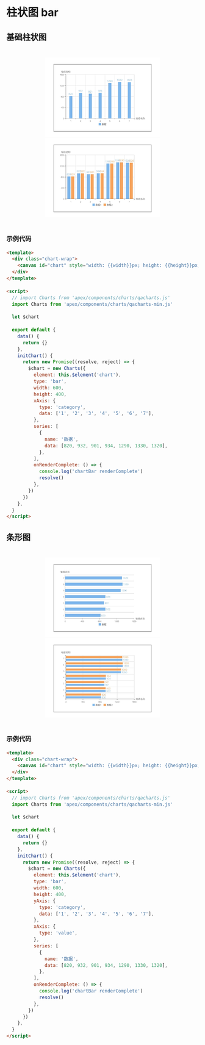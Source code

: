 # 柱状图 bar

## 基础柱状图

<div style="text-align: center; margin: 40px;">
  <img src="../assets/charts-bar-a-1.jpg" alt="charts-bar-a-1" style="width:300px" />
  <img src="../assets/charts-bar-a-2.jpg" alt="charts-bar-a-2" style="width:300px" />
</div>

### 示例代码

```html
<template>
  <div class="chart-wrap">
    <canvas id="chart" style="width: {{width}}px; height: {{height}}px;"></canvas>
  </div>
</template>

<script>
  // import Charts from 'apex/components/charts/qacharts.js'
  import Charts from 'apex/components/charts/qacharts-min.js'

  let $chart

  export default {
    data() {
      return {}
    },
    initChart() {
      return new Promise((resolve, reject) => {
        $chart = new Charts({
          element: this.$element('chart'),
          type: 'bar',
          width: 600,
          height: 400,
          xAxis: {
            type: 'category',
            data: ['1', '2', '3', '4', '5', '6', '7'],
          },
          series: [
            {
              name: '数据',
              data: [820, 932, 901, 934, 1290, 1330, 1320],
            },
          ],
          onRenderComplete: () => {
            console.log('chartBar renderComplete')
            resolve()
          },
        })
      })
    },
  }
</script>
```

## 条形图

<div style="text-align: center; margin: 40px;">
  <img src="../assets/charts-bar-b-1.jpg" alt="charts-bar-b-1" style="width:300px" />
  <img src="../assets/charts-bar-b-2.jpg" alt="charts-bar-b-2" style="width:300px" />
</div>

### 示例代码

```html
<template>
  <div class="chart-wrap">
    <canvas id="chart" style="width: {{width}}px; height: {{height}}px;"></canvas>
  </div>
</template>

<script>
  // import Charts from 'apex/components/charts/qacharts.js'
  import Charts from 'apex/components/charts/qacharts-min.js'

  let $chart

  export default {
    data() {
      return {}
    },
    initChart() {
      return new Promise((resolve, reject) => {
        $chart = new Charts({
          element: this.$element('chart'),
          type: 'bar',
          width: 600,
          height: 400,
          yAxis: {
            type: 'category',
            data: ['1', '2', '3', '4', '5', '6', '7'],
          },
          xAxis: {
            type: 'value',
          },
          series: [
            {
              name: '数据',
              data: [820, 932, 901, 934, 1290, 1330, 1320],
            },
          ],
          onRenderComplete: () => {
            console.log('chartBar renderComplete')
            resolve()
          },
        })
      })
    },
  }
</script>
```
